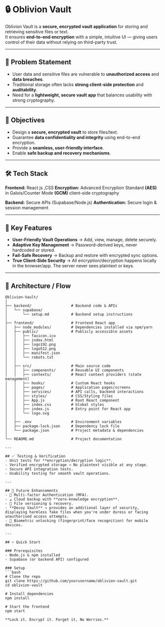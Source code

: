 # 🔒 Oblivion Vault

Oblivion Vault is a **secure, encrypted vault application** for storing and retrieving sensitive files or text.  
It ensures **end-to-end encryption** with a simple, intuitive UI — giving users control of their data without relying on third-party trust.

---

## 🚩 Problem Statement
- User data and sensitive files are vulnerable to **unauthorized access** and **data breaches**.  
- Traditional storage often lacks **strong client-side protection** and **auditability**.  
- Need for a **lightweight, secure vault app** that balances usability with strong cryptography.  

---

## 🎯 Objectives
- Design a **secure, encrypted vault** to store files/text.  
- Guarantee **data confidentiality and integrity** using end-to-end encryption.  
- Provide a **seamless, user-friendly interface**.  
- Enable **safe backup and recovery mechanisms**.  

---

## 🛠️ Tech Stack
**Frontend:** React js ,CSS
**Encryption:** Advanced Encryption Standard **(AES)** in Galois/Counter Mode **(GCM)** client-side cryptography

**Backend:** Secure APIs (Supabase/Node.js)
**Authentication:** Secure login & session management


---

## 🔐 Key Features  
- **User-Friendly Vault Operations** → Add, view, manage, delete securely.  
- **Adaptive Key Management** → Password-derived keys, never hardcoded or stored.  
- **Fail-Safe Recovery** → Backup and restore with encrypted sync options.
- **True Client-Side Security** → All encryption/decryption happens locally in the browser/app. The server never sees plaintext or keys.

---

## 📐 Architecture / Flow

```text
Oblivion-Vault/
│
├── backend/                  # Backend code & APIs
│   └── supabase/
│       └── setup.md          # Backend setup instructions
│
├── frontend/                 # Frontend React app
│   ├── node_modules/         # Dependencies installed via npm/yarn
│   ├── public/               # Publicly accessible assets
│   │   ├── favicon.ico
│   │   ├── index.html
│   │   ├── logo192.png
│   │   ├── logo512.png
│   │   ├── manifest.json
│   │   └── robots.txt
│   │
│   ├── src/                  # Main source code
│   │   ├── components/       # Reusable UI components
│   │   ├── contexts/         # React context providers (state management)
│   │   ├── hooks/            # Custom React hooks
│   │   ├── pages/            # Application pages/screens
│   │   ├── services/         # API calls, backend interactions
│   │   ├── styles/           # CSS/Styling files
│   │   ├── App.js            # Root React component
│   │   ├── index.css         # Global styles
│   │   ├── index.js          # Entry point for React app
│   │   └── logo.svg
│   │
│   ├── .env                  # Environment variables
│   ├── package-lock.json     # Dependency lock file
│   └── package.json          # Project metadata & dependencies
│
└── README.md                 # Project documentation

---

## ✅ Testing & Verification
- Unit tests for **encryption/decryption logic**.  
- Verified encrypted storage → No plaintext visible at any stage.  
- Secure API integration tests.  
- Usability testing for smooth vault operations.  

---

## 🚀 Future Enhancements
- 🔑 Multi-factor Authentication (MFA).  
- ☁️ Cloud backup with **zero-knowledge encryption**.  
- 📂 File versioning & recovery.
- **Decoy Vault** → provides an additional layer of security, displaying harmless fake files when you're under duress or facing unauthorised access attempts.
- 📱 Biometric unlocking (fingerprint/face recognition) for mobile devices.  

---

## ⚡ Quick Start

### Prerequisites
- Node.js & npm installed
- Supabase (or backend API) configured

### Setup
```bash
# Clone the repo
git clone https://github.com/yourusername/oblivion-vault.git
cd oblivion-vault

# Install dependencies
npm install

# Start the frontend
npm start

**Lock it. Encrypt it. Forget it, No Worries.**

